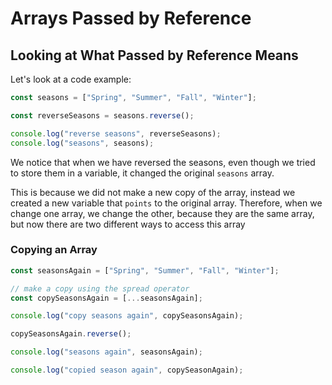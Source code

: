 # Arrays Passed by Reference

## Looking at What Passed by Reference Means

Let's look at a code example:

```js
const seasons = ["Spring", "Summer", "Fall", "Winter"];

const reverseSeasons = seasons.reverse();

console.log("reverse seasons", reverseSeasons);
console.log("seasons", seasons);
```

We notice that when we have reversed the seasons, even though we tried to store them in a variable, it changed the original `seasons` array.

This is because we did not make a new copy of the array, instead we created a new variable that `points` to the original array. Therefore, when we change one array, we change the other, because they are the same array, but now there are two different ways to access this array

### Copying an Array

```js
const seasonsAgain = ["Spring", "Summer", "Fall", "Winter"];

// make a copy using the spread operator
const copySeasonsAgain = [...seasonsAgain];

console.log("copy seasons again", copySeasonsAgain);

copySeasonsAgain.reverse();

console.log("seasons again", seasonsAgain);

console.log("copied season again", copySeasonAgain);
```
